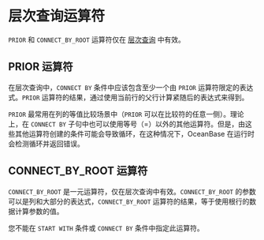 层次查询运算符 
============================



`PRIOR` 和 `CONNECT_BY_ROOT` 运算符仅在 [层次查询](t1988720.html#topic-1988720) 中有效。

PRIOR 运算符 
---------------------

在层次查询中，`CONNECT BY` 条件中应该包含至少一个由 `PRIOR` 运算符限定的表达式。`PRIOR` 运算符的结果，通过使用当前行的父行计算紧随后的表达式来得到。

`PRIOR` 最常用在列的等值比较场景中（`PRIOR` 可以在比较符的任意一侧）。理论上，在 `CONNECT BY` 子句中也可以使用等号（=）以外的其他运算符。但是，由这些其他运算符创建的条件可能会导致循环，在这种情况下，OceanBase 在运行时会检测循环并返回错误。

CONNECT_BY_ROOT 运算符 
----------------------------

`CONNECT_BY_ROOT` 是一元运算符，仅在层次查询中有效。`CONNECT_BY_ROOT` 的参数可以是列和大部分的表达式，`CONNECT_BY_ROOT` 运算符的结果，等于使用根行的数据计算参数的值。

您不能在 `START WITH` 条件或 `CONNECT BY` 条件中指定此运算符。
